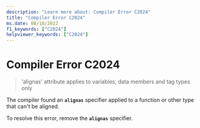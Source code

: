 ```yaml
---
description: "Learn more about: Compiler Error C2024"
title: "Compiler Error C2024"
ms.date: 08/18/2022
f1_keywords: ["C2024"]
helpviewer_keywords: ["C2024"]
---
```

# Compiler Error C2024

> 'alignas' attribute applies to variables, data members and tag types only

The compiler found an **`alignas`** specifier applied to a function or other type that can't be aligned.

To resolve this error, remove the **`alignas`** specifier.
